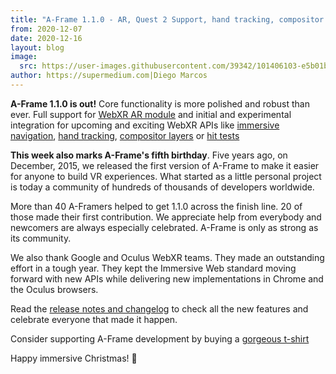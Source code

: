 ```yaml
---
title: "A-Frame 1.1.0 - AR, Quest 2 Support, hand tracking, compositor layers, immersive navigation"
from: 2020-12-07
date: 2020-12-16
layout: blog
image:
  src: https://user-images.githubusercontent.com/39342/101406103-e5b01b00-388d-11eb-9d76-f45b6a0556e1.png
author: https://supermedium.com|Diego Marcos
---
```


**A-Frame 1.1.0 is out!** Core functionality is more polished and robust than ever. Full support for [WebXR AR module](https://github.com/immersive-web/webxr-ar-module) and initial and experimental integration for upcoming and exciting WebXR APIs like [immersive navigation](https://github.com/immersive-web/navigation), [hand tracking](https://www.w3.org/TR/webxr-hand-input-1/), [compositor layers](https://www.w3.org/TR/2020/WD-webxrlayers-1-20201203/) or [hit tests](https://immersive-web.github.io/hit-test/)

<!-- more -->

**This week also marks A-Frame's fifth birthday**. Five years ago, on December, 2015,
we released the first version of A-Frame to make it easier for anyone to build VR
experiences. What started as a little personal project is today a community of hundreds of thousands of developers worldwide.

More than 40 A-Framers helped to get 1.1.0 across the finish line. 20 of those made their first contribution. We appreciate help from everybody and newcomers are always especially celebrated. A-Frame is only as strong as its community.

We also thank Google and Oculus WebXR teams. They made an outstanding effort in a tough year. They kept the Immersive Web standard moving forward with new APIs while delivering new implementations in Chrome and the Oculus browsers.

Read the [release notes and changelog](https://github.com/aframevr/aframe/releases/tag/v1.1.0) to check all the new features and celebrate everyone that made it happen.

Consider supporting A-Frame development by buying a [gorgeous t-shirt](https://cottonbureau.com/p/SX82KC/shirt/a-frame-og#/9479538/tee-men-standard-tee-vintage-black-tri-blend-s)

Happy immersive Christmas! 🎄

